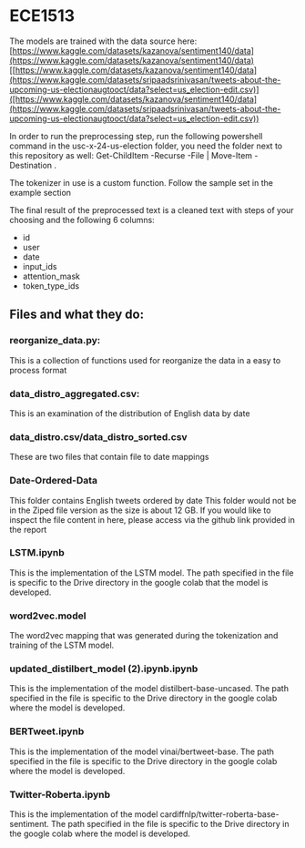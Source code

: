# ECE1513
The models are trained with the data source here:
[https://www.kaggle.com/datasets/kazanova/sentiment140/data](https://www.kaggle.com/datasets/kazanova/sentiment140/data)
[[https://www.kaggle.com/datasets/kazanova/sentiment140/data](https://www.kaggle.com/datasets/sripaadsrinivasan/tweets-about-the-upcoming-us-electionaugtooct/data?select=us_election-edit.csv)]([https://www.kaggle.com/datasets/kazanova/sentiment140/data](https://www.kaggle.com/datasets/sripaadsrinivasan/tweets-about-the-upcoming-us-electionaugtooct/data?select=us_election-edit.csv))

In order to run the preprocessing step, run the following powershell command in the usc-x-24-us-election folder, you need the folder next to this repository as well:
Get-ChildItem -Recurse -File | Move-Item -Destination .

The tokenizer in use is a custom function. Follow the sample set in the example section

The final result of the preprocessed text is a cleaned text with steps of your choosing and the following 6 columns:
- id
- user
- date
- input_ids
- attention_mask
- token_type_ids

## Files and what they do:
### reorganize_data.py:
This is a collection of functions used for reorganize the data in a easy to process format

### data_distro_aggregated.csv:
This is an examination of the distribution of English data by date

### data_distro.csv/data_distro_sorted.csv
These are two files that contain file to date mappings

### Date-Ordered-Data
This folder contains English tweets ordered by date
This folder would not be in the Ziped file version as the size is about 12 GB. If you would like to inspect the file content in here, please access via the github link provided in the report

### LSTM.ipynb
This is the implementation of the LSTM model. The path specified in the file is specific to the Drive directory in the google colab that the model is developed.

### word2vec.model
The word2vec mapping that was generated during the tokenization and training of the LSTM model.

### updated_distilbert_model (2).ipynb.ipynb
This is the implementation of the model distilbert-base-uncased. The path specified in the file is specific to the Drive directory in the google colab where the model is developed.

### BERTweet.ipynb
This is the implementation of the model vinai/bertweet-base. The path specified in the file is specific to the Drive directory in the google colab where the model is developed.

### Twitter-Roberta.ipynb
This is the implementation of the model cardiffnlp/twitter-roberta-base-sentiment. The path specified in the file is specific to the Drive directory in the google colab where the model is developed.
